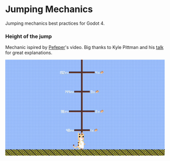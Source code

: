 # Jumping Mechanics 

Jumping mechanics best practices for Godot 4. 

### Height of the jump

Mechanic ispired by [Pefeper](https://www.youtube.com/watch?v=IOe1aGY6hXA)'s video. Big thanks to Kyle Pittman and his [talk](https://www.youtube.com/watch?v=hG9SzQxaCm8) for great explanations.

![Height of the jump](demo/height_of_the_jump.gif)
